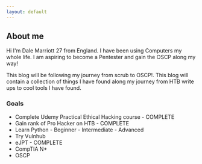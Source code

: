 ```yaml
---
layout: default
---
```


## About me

Hi I'm Dale Marriott 27 from England. I have been using Computers my whole life. I am aspiring to become a Pentester and gain the OSCP along my way!

This blog will be following my journey from  scrub to OSCP!. This blog will contain a collection of things I have found along my journey from HTB write ups to cool tools I have found.

<h3>Goals</h3>
<!-- /wp:heading -->

<!-- wp:columns -->
<div class="wp-block-columns"><!-- wp:column -->
<div class="wp-block-column"><!-- wp:list -->
<ul><li>Complete Udemy Practical Ethical Hacking course - COMPLETE</li><li>Gain rank of Pro Hacker on HTB - COMPLETE</li><li>Learn Python - Beginner - Intermediate - Advanced</li><li>Try Vulnhub</li><li>eJPT - COMPLETE</li><li>CompTIA N+</li><li>OSCP</li></ul>
<!-- /wp:list -->

